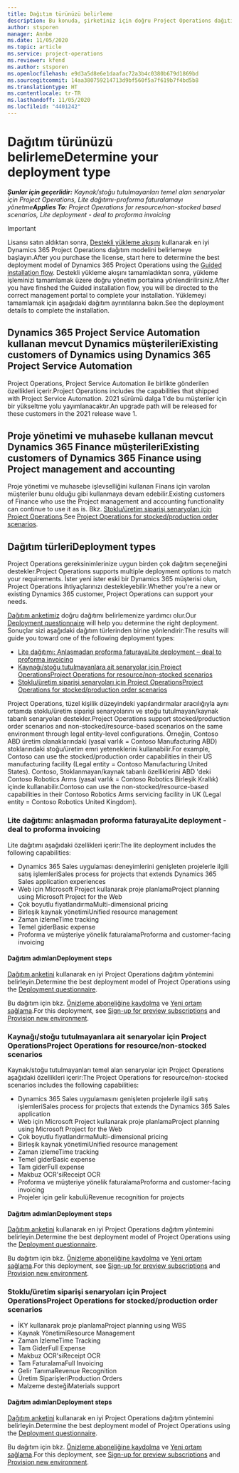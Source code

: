 ```yaml
---
title: Dağıtım türünüzü belirleme
description: Bu konuda, şirketiniz için doğru Project Operations dağıtım türünü belirlemenize yardımcı olacak bilgiler sağlanmaktadır.
author: stsporen
manager: Annbe
ms.date: 11/05/2020
ms.topic: article
ms.service: project-operations
ms.reviewer: kfend
ms.author: stsporen
ms.openlocfilehash: e9d3a5d8e6e1daafac72a3b4c0380b679d1869bd
ms.sourcegitcommit: 14aa380759214713d9bf560f5a7f619b7f4bd5b8
ms.translationtype: HT
ms.contentlocale: tr-TR
ms.lasthandoff: 11/05/2020
ms.locfileid: "4401242"
---
```

# <a name="determine-your-deployment-type"></a><span data-ttu-id="56d96-103">Dağıtım türünüzü belirleme</span><span class="sxs-lookup"><span data-stu-id="56d96-103">Determine your deployment type</span></span>

<span data-ttu-id="56d96-104">_**Şunlar için geçerlidir:** Kaynak/stoğu tutulmayanları temel alan senaryolar için Project Operations, Lite dağıtımı-proforma faturalamayı yönetme_</span><span class="sxs-lookup"><span data-stu-id="56d96-104">_**Applies To:** Project Operations for resource/non-stocked based scenarios, Lite deployment - deal to proforma invoicing_</span></span>

> [!IMPORTANT]
> <span data-ttu-id="56d96-105">Lisansı satın aldıktan sonra, [Destekli yükleme akışını](https://aka.ms/provisionprojectoperations) kullanarak en iyi Dynamics 365 Project Operations dağıtım modelini belirlemeye başlayın.</span><span class="sxs-lookup"><span data-stu-id="56d96-105">After you purchase the license, start here to determine the best deployment model of Dynamics 365 Project Operations using the [Guided installation flow](https://aka.ms/provisionprojectoperations).</span></span>
> <span data-ttu-id="56d96-106">Destekli yükleme akışını tamamladıktan sonra, yükleme işleminizi tamamlamak üzere doğru yönetim portalına yönlendirilirsiniz.</span><span class="sxs-lookup"><span data-stu-id="56d96-106">After you have finshed the Guided installation flow, you will be directed to the correct management portal to complete your installation.</span></span> <span data-ttu-id="56d96-107">Yüklemeyi tamamlamak için aşağıdaki dağıtım ayrıntılarına bakın.</span><span class="sxs-lookup"><span data-stu-id="56d96-107">See the deployment details to complete the installation.</span></span>


## <a name="existing-customers-of-dynamics-using-dynamics-365-project-service-automation"></a><span data-ttu-id="56d96-108">Dynamics 365 Project Service Automation kullanan mevcut Dynamics müşterileri</span><span class="sxs-lookup"><span data-stu-id="56d96-108">Existing customers of Dynamics using Dynamics 365 Project Service Automation</span></span>
<span data-ttu-id="56d96-109">Project Operations, Project Service Automation ile birlikte gönderilen özellikleri içerir.</span><span class="sxs-lookup"><span data-stu-id="56d96-109">Project Operations includes the capabilities that shipped with Project Service Automation.</span></span> <span data-ttu-id="56d96-110">2021 sürümü dalga 1'de bu müşteriler için bir yükseltme yolu yayımlanacaktır.</span><span class="sxs-lookup"><span data-stu-id="56d96-110">An upgrade path will be released for these customers in the 2021 release wave 1.</span></span>

## <a name="existing-customers-of-dynamics-365-finance-using-project-management-and-accounting"></a><span data-ttu-id="56d96-111">Proje yönetimi ve muhasebe kullanan mevcut Dynamics 365 Finance müşterileri</span><span class="sxs-lookup"><span data-stu-id="56d96-111">Existing customers of Dynamics 365 Finance using Project management and accounting</span></span> 

<span data-ttu-id="56d96-112">Proje yönetimi ve muhasebe işlevselliğini kullanan Finans için varolan müşteriler bunu olduğu gibi kullanmaya devam edebilir.</span><span class="sxs-lookup"><span data-stu-id="56d96-112">Existing customers of Finance who use the Project management and accounting functionality can continue to use it as is.</span></span> <span data-ttu-id="56d96-113">Bkz. [Stoklu/üretim siparişi senaryoları için Project Operations](#pma).</span><span class="sxs-lookup"><span data-stu-id="56d96-113">See [Project Operations for stocked/production order scenarios](#pma).</span></span>


## <a name="deployment-types"></a><span data-ttu-id="56d96-114">Dağıtım türleri</span><span class="sxs-lookup"><span data-stu-id="56d96-114">Deployment types</span></span>
<span data-ttu-id="56d96-115">Project Operations gereksinimlerinize uygun birden çok dağıtım seçeneğini destekler.</span><span class="sxs-lookup"><span data-stu-id="56d96-115">Project Operations supports multiple deployment options to match your requirements.</span></span> <span data-ttu-id="56d96-116">İster yeni ister eski bir Dynamics 365 müşterisi olun, Project Operations ihtiyaçlarınızı destekleyebilir.</span><span class="sxs-lookup"><span data-stu-id="56d96-116">Whether you're a new or existing Dynamics 365 customer, Project Operations can support your needs.</span></span>

<span data-ttu-id="56d96-117">[Dağıtım anketimiz](https://aka.ms/provisionprojectoperations) doğru dağıtımı belirlemenize yardımcı olur.</span><span class="sxs-lookup"><span data-stu-id="56d96-117">Our [Deployment questionnaire](https://aka.ms/provisionprojectoperations) will help you determine the right deployment.</span></span> <span data-ttu-id="56d96-118">Sonuçlar sizi aşağıdaki dağıtım türlerinden birine yönlendirir:</span><span class="sxs-lookup"><span data-stu-id="56d96-118">The results will guide you toward one of the following deployment types:</span></span>

- [<span data-ttu-id="56d96-119">Lite dağıtımı: Anlaşmadan proforma faturaya</span><span class="sxs-lookup"><span data-stu-id="56d96-119">Lite deployment – deal to proforma invoicing</span></span>](#lite)
- [<span data-ttu-id="56d96-120">Kaynağı/stoğu tutulmayanlara ait senaryolar için Project Operations</span><span class="sxs-lookup"><span data-stu-id="56d96-120">Project Operations for resource/non-stocked scenarios</span></span>](#integrated)
- [<span data-ttu-id="56d96-121">Stoklu/üretim siparişi senaryoları için Project Operations</span><span class="sxs-lookup"><span data-stu-id="56d96-121">Project Operations for stocked/production order scenarios</span></span>](#pma)

<span data-ttu-id="56d96-122">Project Operations, tüzel kişilik düzeyindeki yapılandırmalar aracılığıyla aynı ortamda stoklu/üretim siparişi senaryolarını ve stoğu tutulmayan/kaynak tabanlı senaryoları destekler.</span><span class="sxs-lookup"><span data-stu-id="56d96-122">Project Operations support stocked/production order scenarios and non-stocked/resource-based scenarios on the same environment through legal entity-level configurations.</span></span> <span data-ttu-id="56d96-123">Örneğin, Contoso ABD üretim olanaklarındaki (yasal varlık = Contoso Manufacturing ABD) stoklarındaki stoğu/üretim emri yeteneklerini kullanabilir.</span><span class="sxs-lookup"><span data-stu-id="56d96-123">For example, Contoso can use the stocked/production order capabilities in their US manufacturing facility (Legal entity = Contoso Manufacturing United States).</span></span> <span data-ttu-id="56d96-124">Contoso, Stoklanmayan/kaynak tabanlı özelliklerini ABD 'deki Contoso Robotics Arms (yasal varlık = Contoso Robotics Birleşik Krallık) içinde kullanabilir.</span><span class="sxs-lookup"><span data-stu-id="56d96-124">Contoso can use the non-stocked/resource-based capabilities in their Contoso Robotics Arms servicing facility in UK (Legal entity = Contoso Robotics United Kingdom).</span></span>

### <a name="lite-deployment---deal-to-proforma-invoicing"></a><a  name="lite"></a><span data-ttu-id="56d96-125">Lite dağıtımı: anlaşmadan proforma faturaya</span><span class="sxs-lookup"><span data-stu-id="56d96-125">Lite deployment - deal to proforma invoicing</span></span>

<span data-ttu-id="56d96-126">Lite dağıtımı aşağıdaki özellikleri içerir:</span><span class="sxs-lookup"><span data-stu-id="56d96-126">The lite deployment includes the following capabilities:</span></span>

- <span data-ttu-id="56d96-127">Dynamics 365 Sales uygulaması deneyimlerini genişleten projelerle ilgili satış işlemleri</span><span class="sxs-lookup"><span data-stu-id="56d96-127">Sales process for projects that extends Dynamics 365 Sales application experiences</span></span>
- <span data-ttu-id="56d96-128">Web için Microsoft Project kullanarak proje planlama</span><span class="sxs-lookup"><span data-stu-id="56d96-128">Project planning using Microsoft Project for the Web</span></span>
- <span data-ttu-id="56d96-129">Çok boyutlu fiyatlandırma</span><span class="sxs-lookup"><span data-stu-id="56d96-129">Multi-dimensional pricing</span></span>
- <span data-ttu-id="56d96-130">Birleşik kaynak yönetimi</span><span class="sxs-lookup"><span data-stu-id="56d96-130">Unified resource management</span></span>
- <span data-ttu-id="56d96-131">Zaman izleme</span><span class="sxs-lookup"><span data-stu-id="56d96-131">Time tracking</span></span>
- <span data-ttu-id="56d96-132">Temel gider</span><span class="sxs-lookup"><span data-stu-id="56d96-132">Basic expense</span></span>
- <span data-ttu-id="56d96-133">Proforma ve müşteriye yönelik faturalama</span><span class="sxs-lookup"><span data-stu-id="56d96-133">Proforma and customer-facing invoicing</span></span> 

#### <a name="deployment-steps"></a><span data-ttu-id="56d96-134">Dağıtım adımları</span><span class="sxs-lookup"><span data-stu-id="56d96-134">Deployment steps</span></span>
<span data-ttu-id="56d96-135">[Dağıtım anketini](https://aka.ms/provisionprojectoperations) kullanarak en iyi Project Operations dağıtım yöntemini belirleyin.</span><span class="sxs-lookup"><span data-stu-id="56d96-135">Determine the best deployment model of Project Operations using the [Deployment questionnaire](https://aka.ms/provisionprojectoperations).</span></span>

<span data-ttu-id="56d96-136">Bu dağıtım için bkz. [Önizleme aboneliğine kaydolma](lite-preview-subscription-sign-up.md) ve [Yeni ortam sağlama](lite-deployment.md).</span><span class="sxs-lookup"><span data-stu-id="56d96-136">For this deployment, see [Sign-up for preview subscriptions](lite-preview-subscription-sign-up.md) and [Provision new environment](lite-deployment.md).</span></span> 


### <a name="project-operations-for-resourcenon-stocked-scenarios"></a><a name="integrated"></a><span data-ttu-id="56d96-137">Kaynağı/stoğu tutulmayanlara ait senaryolar için Project Operations</span><span class="sxs-lookup"><span data-stu-id="56d96-137">Project Operations for resource/non-stocked scenarios</span></span>
<span data-ttu-id="56d96-138">Kaynak/stoğu tutulmayanları temel alan senaryolar için Project Operations aşağıdaki özellikleri içerir:</span><span class="sxs-lookup"><span data-stu-id="56d96-138">The Project Operations for resource/non-stocked scenarios includes the following capabilities:</span></span>
 
- <span data-ttu-id="56d96-139">Dynamics 365 Sales uygulamasını genişleten projelerle ilgili satış işlemleri</span><span class="sxs-lookup"><span data-stu-id="56d96-139">Sales process for projects that extends the Dynamics 365 Sales application</span></span>
- <span data-ttu-id="56d96-140">Web için Microsoft Project kullanarak proje planlama</span><span class="sxs-lookup"><span data-stu-id="56d96-140">Project planning using Microsoft Project for the Web</span></span>
- <span data-ttu-id="56d96-141">Çok boyutlu fiyatlandırma</span><span class="sxs-lookup"><span data-stu-id="56d96-141">Multi-dimensional pricing</span></span>
- <span data-ttu-id="56d96-142">Birleşik kaynak yönetimi</span><span class="sxs-lookup"><span data-stu-id="56d96-142">Unified resource management</span></span>
- <span data-ttu-id="56d96-143">Zaman izleme</span><span class="sxs-lookup"><span data-stu-id="56d96-143">Time tracking</span></span>
- <span data-ttu-id="56d96-144">Temel gider</span><span class="sxs-lookup"><span data-stu-id="56d96-144">Basic expense</span></span>
- <span data-ttu-id="56d96-145">Tam gider</span><span class="sxs-lookup"><span data-stu-id="56d96-145">Full expense</span></span>
- <span data-ttu-id="56d96-146">Makbuz OCR'si</span><span class="sxs-lookup"><span data-stu-id="56d96-146">Receipt OCR</span></span>
- <span data-ttu-id="56d96-147">Proforma ve müşteriye yönelik faturalama</span><span class="sxs-lookup"><span data-stu-id="56d96-147">Proforma and customer-facing invoicing</span></span> 
- <span data-ttu-id="56d96-148">Projeler için gelir kabulü</span><span class="sxs-lookup"><span data-stu-id="56d96-148">Revenue recognition for projects</span></span>

#### <a name="deployment-steps"></a><span data-ttu-id="56d96-149">Dağıtım adımları</span><span class="sxs-lookup"><span data-stu-id="56d96-149">Deployment steps</span></span>
<span data-ttu-id="56d96-150">[Dağıtım anketini](https://aka.ms/provisionprojectoperations) kullanarak en iyi Project Operations dağıtım yöntemini belirleyin.</span><span class="sxs-lookup"><span data-stu-id="56d96-150">Determine the best deployment model of Project Operations using the [Deployment questionnaire](https://aka.ms/provisionprojectoperations).</span></span>

<span data-ttu-id="56d96-151">Bu dağıtım için bkz. [Önizleme aboneliğine kaydolma](resource-sign-up-preview-subscription.md) ve [Yeni ortam sağlama](resource-provision-new-environment.md).</span><span class="sxs-lookup"><span data-stu-id="56d96-151">For this deployment, see [Sign-up for preview subscriptions](resource-sign-up-preview-subscription.md) and [Provision new environment](resource-provision-new-environment.md).</span></span> 


### <a name="project-operations-for-stockedproduction-order-scenarios"></a><a name="pma"></a><span data-ttu-id="56d96-152">Stoklu/üretim siparişi senaryoları için Project Operations</span><span class="sxs-lookup"><span data-stu-id="56d96-152">Project Operations for stocked/production order scenarios</span></span>

- <span data-ttu-id="56d96-153">İKY kullanarak proje planlama</span><span class="sxs-lookup"><span data-stu-id="56d96-153">Project planning using WBS</span></span>
- <span data-ttu-id="56d96-154">Kaynak Yönetimi</span><span class="sxs-lookup"><span data-stu-id="56d96-154">Resource Management</span></span>
- <span data-ttu-id="56d96-155">Zaman İzleme</span><span class="sxs-lookup"><span data-stu-id="56d96-155">Time Tracking</span></span>
- <span data-ttu-id="56d96-156">Tam Gider</span><span class="sxs-lookup"><span data-stu-id="56d96-156">Full Expense</span></span>
- <span data-ttu-id="56d96-157">Makbuz OCR'si</span><span class="sxs-lookup"><span data-stu-id="56d96-157">Receipt OCR</span></span>
- <span data-ttu-id="56d96-158">Tam Faturalama</span><span class="sxs-lookup"><span data-stu-id="56d96-158">Full Invoicing</span></span>
- <span data-ttu-id="56d96-159">Gelir Tanıma</span><span class="sxs-lookup"><span data-stu-id="56d96-159">Revenue Recognition</span></span>
- <span data-ttu-id="56d96-160">Üretim Siparişleri</span><span class="sxs-lookup"><span data-stu-id="56d96-160">Production Orders</span></span>
- <span data-ttu-id="56d96-161">Malzeme desteği</span><span class="sxs-lookup"><span data-stu-id="56d96-161">Materials support</span></span>

#### <a name="deployment-steps"></a><span data-ttu-id="56d96-162">Dağıtım adımları</span><span class="sxs-lookup"><span data-stu-id="56d96-162">Deployment steps</span></span>
<span data-ttu-id="56d96-163">[Dağıtım anketini](https://aka.ms/provisionprojectoperations) kullanarak en iyi Project Operations dağıtım yöntemini belirleyin.</span><span class="sxs-lookup"><span data-stu-id="56d96-163">Determine the best deployment model of Project Operations using the [Deployment questionnaire](https://aka.ms/provisionprojectoperations).</span></span>

<span data-ttu-id="56d96-164">Bu dağıtım için bkz. [Önizleme aboneliğine kaydolma](https://docs.microsoft.com/dynamics365/fin-ops-core/dev-itpro/dev-tools/sign-up-preview-subscription?toc=/dynamics365/finance/toc.json) ve [Yeni ortam sağlama](https://docs.microsoft.com/dynamics365/fin-ops-core/dev-itpro/deployment/deploy-demo-environment?toc=/dynamics365/finance/toc.json).</span><span class="sxs-lookup"><span data-stu-id="56d96-164">For this deployment, see [Sign-up for preview subscriptions](https://docs.microsoft.com/dynamics365/fin-ops-core/dev-itpro/dev-tools/sign-up-preview-subscription?toc=/dynamics365/finance/toc.json) and [Provision new environment](https://docs.microsoft.com/dynamics365/fin-ops-core/dev-itpro/deployment/deploy-demo-environment?toc=/dynamics365/finance/toc.json).</span></span> 

